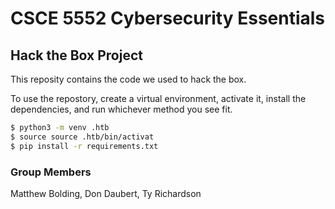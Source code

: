 # CSCE 5552 Cybersecurity Essentials
## Hack the Box Project

This reposity contains the code we used to hack the box.

To use the repostory, create a virtual environment, activate it, install the dependencies, and run whichever method you see fit.

```bash
$ python3 -m venv .htb
$ source source .htb/bin/activat
$ pip install -r requirements.txt
```

### Group Members
Matthew Bolding, Don Daubert, Ty Richardson

